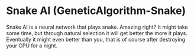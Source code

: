 # Snake AI (GeneticAlgorithm-Snake)
Snake AI is a neural network that plays snake. Amazing right? It might take some time, but through natural selection it will get better the more it plays. Eventually it might even better than you, that is of course after destroying your CPU for a night.
